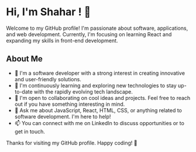 # Hi, I'm Shahar ! 👋

Welcome to my GitHub profile! I'm passionate about software, applications, and web development.
Currently, I'm focusing on learning React and expanding my skills in front-end development.

## About Me

- 💼 I'm a software developer with a strong interest in creating innovative and user-friendly solutions.
- 🌱 I'm continuously learning and exploring new technologies to stay up-to-date with the rapidly evolving tech landscape.
- 👯 I'm open to collaborating on cool ideas and projects. Feel free to reach out if you have something interesting in mind.
- 💬 Ask me about JavaScript, React, HTML, CSS, or anything related to software development. I'm here to help!
- 📫 You can connect with me on LinkedIn to discuss opportunities or to get in touch.
  
Thanks for visiting my GitHub profile. Happy coding! 🚀
